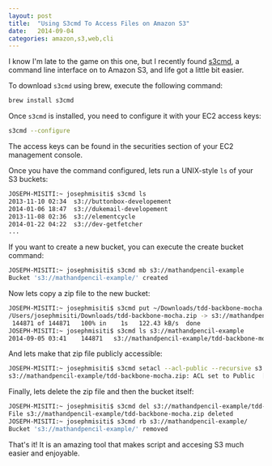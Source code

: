 ```yaml
---
layout: post
title:  "Using S3cmd To Access Files on Amazon S3"
date:   2014-09-04
categories: amazon,s3,web,cli
---
```


I know I'm late to the game on this one, but I recently found [s3cmd](http://s3tools.org/s3cmd), a command line interface on to Amazon S3, and life got a little bit easier.

To download `s3cmd` using brew, execute the following command:

```bash
brew install s3cmd
```

Once `s3cmd` is installed, you need to configure it with your EC2 access keys:

```bash
s3cmd --configure
```

The access keys can be found in the securities section of your EC2 management console.

Once you have the command configured, lets run a UNIX-style `ls` of your S3 buckets:

```bash
JOSEPH-MISITI:~ josephmisiti$ s3cmd ls
2013-11-10 02:34  s3://buttonbox-developement
2014-01-06 18:47  s3://dukemail-developement
2013-11-08 02:36  s3://elementcycle
2014-01-22 04:22  s3://dev-getfetcher
...
```

If you want to create a new bucket, you can execute the create bucket command:

```bash
JOSEPH-MISITI:~ josephmisiti$ s3cmd mb s3://mathandpencil-example
Bucket 's3://mathandpencil-example/' created
```

Now lets copy a zip file to the new bucket:

```bash
JOSEPH-MISITI:~ josephmisiti$ s3cmd put ~/Downloads/tdd-backbone-mocha.zip s3://mathandpencil-example
/Users/josephmisiti/Downloads/tdd-backbone-mocha.zip -> s3://mathandpencil-example/tdd-backbone-mocha.zip  [1 of 1]
 144871 of 144871   100% in    1s   122.43 kB/s  done
JOSEPH-MISITI:~ josephmisiti$ s3cmd ls s3://mathandpencil-example
2014-09-05 03:41    144871   s3://mathandpencil-example/tdd-backbone-mocha.zip
```
And lets make that zip file publicly accessible:

```bash
JOSEPH-MISITI:~ josephmisiti$ s3cmd setacl --acl-public --recursive s3://mathandpencil-example
s3://mathandpencil-example/tdd-backbone-mocha.zip: ACL set to Public  [1 of 1]
```
Finally, lets delete the zip file and then the bucket itself:

```bash
JOSEPH-MISITI:~ josephmisiti$ s3cmd del s3://mathandpencil-example/tdd-backbone-mocha.zip
File s3://mathandpencil-example/tdd-backbone-mocha.zip deleted
JOSEPH-MISITI:~ josephmisiti$ s3cmd rb s3://mathandpencil-example/
Bucket 's3://mathandpencil-example/' removed
```
That's it! It is an amazing tool that makes script and accesing S3 much easier and enjoyable.
